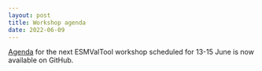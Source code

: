```yaml
---
layout: post
title: Workshop agenda
date: 2022-06-09
---
```


[Agenda](https://github.com/ESMValGroup/Community/files/8869651/Agenda_ESMValTool_WS_2022-06.pdf)
for the next ESMValTool workshop scheduled for 13-15 June is now available on GitHub.
